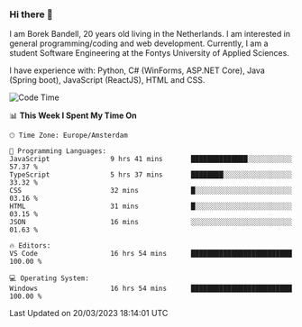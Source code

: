 ### Hi there 👋

I am Borek Bandell, 20 years old living in the Netherlands. I am interested in general programming/coding and web development. Currently, I am a student Software Engineering at the Fontys University of Applied Sciences.

I have experience with: Python, C# (WinForms, ASP.NET Core), Java (Spring boot), JavaScript (ReactJS), HTML and CSS.

<!--START_SECTION:waka-->
![Code Time](http://img.shields.io/badge/Code%20Time-456%20hrs%2047%20mins-blue)

📊 **This Week I Spent My Time On** 

```text
🕑︎ Time Zone: Europe/Amsterdam

💬 Programming Languages: 
JavaScript               9 hrs 41 mins       ██████████████░░░░░░░░░░░   57.37 % 
TypeScript               5 hrs 37 mins       ████████░░░░░░░░░░░░░░░░░   33.32 % 
CSS                      32 mins             █░░░░░░░░░░░░░░░░░░░░░░░░   03.16 % 
HTML                     31 mins             █░░░░░░░░░░░░░░░░░░░░░░░░   03.15 % 
JSON                     16 mins             ░░░░░░░░░░░░░░░░░░░░░░░░░   01.63 % 

🔥 Editors: 
VS Code                  16 hrs 54 mins      █████████████████████████   100.00 % 

💻 Operating System: 
Windows                  16 hrs 54 mins      █████████████████████████   100.00 % 
```


 Last Updated on 20/03/2023 18:14:01 UTC
<!--END_SECTION:waka-->

<!--**tcBorek2002/tcBorek2002** is a ✨ _special_ ✨ repository because its `README.md` (this file) appears on your GitHub profile.

Here are some ideas to get you started:

- 🔭 I’m currently working on ...
- 🌱 I’m currently learning ...
- 👯 I’m looking to collaborate on ...
- 🤔 I’m looking for help with ...
- 💬 Ask me about ...
- 📫 How to reach me: ...
- 😄 Pronouns: ...
- ⚡ Fun fact: ...
-->
